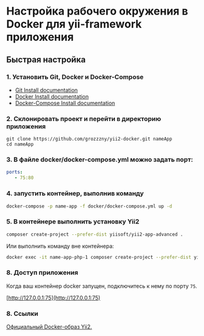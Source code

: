 # Настройка рабочего окружения в Docker для yii-framework приложения

## Быстрая настройка
### 1. Установить Git, Docker и Docker-Compose
- [Git Install documentation](https://git-scm.com/downloads)
- [Docker Install documentation](https://docs.docker.com/install/)
- [Docker-Compose Install documentation](https://docs.docker.com/compose/install/)

### 2. Склонировать проект и перейти в директорию приложения
```
git clone https://github.com/grozzzny/yii2-docker.git nameApp
cd nameApp
```

### 3. В файле docker/docker-compose.yml можно задать порт:
```yml
ports:
   - 75:80
```

### 4. запустить контейнер, выполнив команду
```bash
docker-compose -p name-app -f docker/docker-compose.yml up -d
```

### 5. В контейнере выполнить установку Yii2
```bash
composer create-project --prefer-dist yiisoft/yii2-app-advanced .
```

Или выполнить команду вне контейнера:

```bash
docker exec -it name-app-php-1 composer create-project --prefer-dist yiisoft/yii2-app-advanced .
```

### 8. Доступ приложения

Когда ваш контейнер docker запущен, подключитесь к нему по порту `75`.

[http://127.0.0.1:75](http://127.0.0.1:75)


### 8. Ссылки

[Официальный Docker-образ Yii2.](https://github.com/yiisoft/yii2-docker)